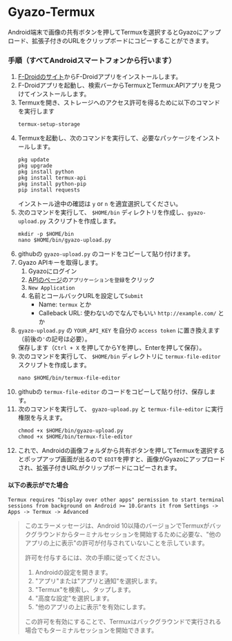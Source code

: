# Gyazo-Termux
Android端末で画像の共有ボタンを押してTermuxを選択するとGyazoにアップロード、拡張子付きのURLをクリップボードにコピーすることができます。
### 手順（すべてAndroidスマートフォンから行います）
1. [F-Droidのサイト](https://f-droid.org/)からF-Droidアプリをインストールします。
1. F-Droidアプリを起動し、検索バーからTermuxとTermux:APIアプリを見つけてインストールします。
1. Termuxを開き、ストレージへのアクセス許可を得るために以下のコマンドを実行します
    ```
    termux-setup-storage
    ```
1. Termuxを起動し、次のコマンドを実行して、必要なパッケージをインストールします。
    ```  
    pkg update  
    pkg upgrade  
    pkg install python  
    pkg install termux-api  
    pkg install python-pip  
    pip install requests  
    ```  
    インストール途中の確認は `y` or `n` を適宜選択してください。
1. 次のコマンドを実行して、 `$HOME/bin` ディレクトリを作成し、`gyazo-upload.py` スクリプトを作成します。
    ```
    mkdir -p $HOME/bin
    nano $HOME/bin/gyazo-upload.py
    ```
1. githubの `gyazo-upload.py` のコードをコピーして貼り付けます。
1. Gyazo APIキーを取得します。
    1. Gyazoにログイン
    1. [APIのページ](https://gyazo.com/api)の`アプリケーションを登録`をクリック
    1. `New Application`
    1. 名前とコールバックURLを設定して`Submit`
        - Name: `termux` とか
        - Calleback URL: 使わないのでなんでもいい `http://example.com/` とか
1. `gyazo-upload.py` の `YOUR_API_KEY` を自分の `access token` に置き換えます（前後の`'`の記号は必要）。  
    保存します（`Ctrl + X` を押してからYを押し、Enterを押して保存）。
1. 次のコマンドを実行して、 `$HOME/bin` ディレクトリに `termux-file-editor` スクリプトを作成します。
    ```
    nano $HOME/bin/termux-file-editor
    ```
1. githubの `termux-file-editor` のコードをコピーして貼り付け、保存します。
1. 次のコマンドを実行して、 `gyazo-upload.py` と `termux-file-editor` に実行権限を与えます。
    ```
    chmod +x $HOME/bin/gyazo-upload.py
    chmod +x $HOME/bin/termux-file-editor
    ```
1. これで、Androidの画像フォルダから共有ボタンを押してTermuxを選択するとポップアップ画面が出るので `EDIT`を押すと、画像がGyazoにアップロードされ、拡張子付きURLがクリップボードにコピーされます。
#### 以下の表示がでた場合
`Termux requires "Display over other apps" permission to start terminal sessions from background on Android >= 10.Grants it from Settings -> Apps -> Termux -> Advanced`
> このエラーメッセージは、Android 10以降のバージョンでTermuxがバックグラウンドからターミナルセッションを開始するために必要な、"他のアプリの上に表示"の許可が付与されていないことを示しています。
> 
> 許可を付与するには、次の手順に従ってください。
> 
> 1. Androidの設定を開きます。
> 1. "アプリ"または"アプリと通知"を選択します。
> 1. "Termux"を検索し、タップします。
> 1. "高度な設定"を選択します。
> 1. "他のアプリの上に表示"を有効にします。  
> 
> この許可を有効にすることで、Termuxはバックグラウンドで実行される場合でもターミナルセッションを開始できます。